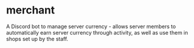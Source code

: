 # merchant
A Discord bot to manage server currency - allows server members to automatically earn server currency through activity, as well as use them in shops set up by the staff. 
